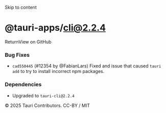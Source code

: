 Skip to content
# @tauri-apps/cli@2.2.4
ReturnView on GitHub
### Bug Fixes
  * `cad550445` (#12354 by @FabianLars) Fixed and issue that caused `tauri add` to try to install incorrect npm packages.


### Dependencies
  * Upgraded to `tauri-cli@2.2.4`


© 2025 Tauri Contributors. CC-BY / MIT
